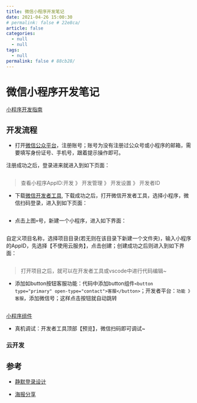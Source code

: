 ```yaml
---
title: 微信小程序开发笔记
date: 2021-04-26 15:00:30
# permalink: false # 22e8ca/
article: false
categories: 
  - null
  - null
tags: 
  - null
permalink: false # 88cb28/
---
```

# 微信小程序开发笔记

[小程序开发指南](https://developers.weixin.qq.com/miniprogram/dev/framework/)


## 开发流程


- 打开[微信公众平台](https://mp.weixin.qq.com/)，注册账号；账号为没有注册过公众号或小程序的邮箱，需要填写身份证号、手机号，跟着提示操作即可。

注册成功之后，登录进来就进入到如下页面：

<img class="zoom-custom-imgs" :src="$withBase('/images/mobile/mini001.png')" width="auto"/>

> 查看小程序AppID:开发 》 开发管理 》  开发设置 》 开发者ID



- 下载[微信开发者工具](https://developers.weixin.qq.com/miniprogram/dev/devtools/download.html), 下载成功之后，打开微信开发者工具，选择小程序，微信扫码登录，进入到如下页面：

<img class="zoom-custom-imgs" :src="$withBase('/images/mobile/mini002.png')" width="auto"/>


- 点击上图`+`号，新建一个小程序，进入如下界面：

<img class="zoom-custom-imgs" :src="$withBase('/images/mobile/mini003.png')" width="auto"/>

自定义项目名称，选择项目目录(若无则在该目录下新建一个文件夹)，输入小程序的AppID，先选择【不使用云服务】，点击创建；创建成功之后则进入到如下界面：

<img class="zoom-custom-imgs" :src="$withBase('/images/mobile/mini004.png')" width="auto"/>

> 打开项目之后，就可以在开发者工具或vscode中进行代码编辑~


- 添加如button按钮客服功能：代码中添加button组件`<button type="primary" open-type="contact">客服</button>`；开发者平台：`功能 》 客服`，添加微信号；这样点击按钮就自动跳转

<img class="zoom-custom-imgs" :src="$withBase('/images/mobile/mini005.png')" width="auto"/>


[小程序组件](https://developers.weixin.qq.com/miniprogram/dev/component/)


- 真机调试：开发者工具顶部【预览】，微信扫码即可调试~




### 云开发


## 参考

- [静默登录设计](https://mp.weixin.qq.com/s/NnO4PGqe5ojHBKGcpsObXw)

- [海报分享](https://mp.weixin.qq.com/s/YyFB2DxUkVULcDfTl83M1g)